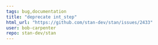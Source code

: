 ```yaml
---
tags: bug,documentation
title: "deprecate int_step"
html_url: "https://github.com/stan-dev/stan/issues/2433"
user: bob-carpenter
repo: stan-dev/stan
---
```


